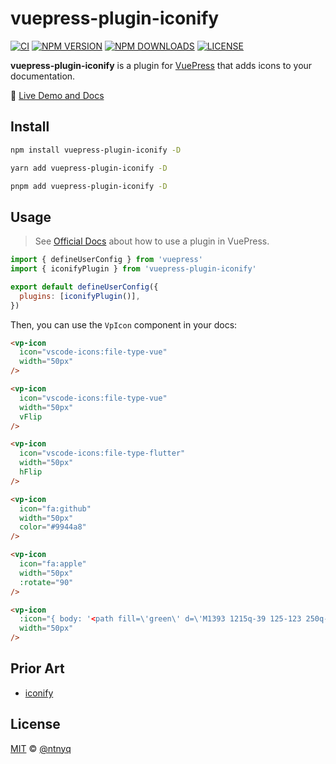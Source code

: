 # vuepress-plugin-iconify

[![CI](https://github.com/ntnyq/vuepress-plugin-iconify/workflows/CI/badge.svg)](https://github.com/ntnyq/vuepress-plugin-iconify/actions)
[![NPM VERSION](https://img.shields.io/npm/v/vuepress-plugin-iconify.svg)](https://www.npmjs.com/package/vuepress-plugin-iconify)
[![NPM DOWNLOADS](https://img.shields.io/npm/dy/vuepress-plugin-iconify.svg)](https://www.npmjs.com/package/vuepress-plugin-iconify)
[![LICENSE](https://img.shields.io/github/license/ntnyq/vuepress-plugin-iconify.svg)](https://github.com/ntnyq/vuepress-plugin-iconify/blob/main/LICENSE)

**vuepress-plugin-iconify** is a plugin for [VuePress](https://v2.vuepress.vuejs.org) that adds icons to your documentation.

:book: [Live Demo and Docs](https://vuepress-plugin-iconify.ntnyq.com)

## Install

```bash
npm install vuepress-plugin-iconify -D
```

```bash
yarn add vuepress-plugin-iconify -D
```

```bash
pnpm add vuepress-plugin-iconify -D
```

## Usage

> See [Official Docs](https://v2.vuepress.vuejs.org/guide/plugin.html#plugin) about how to use a plugin in VuePress.

```js
import { defineUserConfig } from 'vuepress'
import { iconifyPlugin } from 'vuepress-plugin-iconify'

export default defineUserConfig({
  plugins: [iconifyPlugin()],
})
```

Then, you can use the `VpIcon` component in your docs:

```html
<vp-icon
  icon="vscode-icons:file-type-vue"
  width="50px"
/>

<vp-icon
  icon="vscode-icons:file-type-vue"
  width="50px"
  vFlip
/>

<vp-icon
  icon="vscode-icons:file-type-flutter"
  width="50px"
  hFlip
/>

<vp-icon
  icon="fa:github"
  width="50px"
  color="#9944a8"
/>

<vp-icon
  icon="fa:apple"
  width="50px"
  :rotate="90"
/>

<vp-icon
  :icon="{ body: '<path fill=\'green\' d=\'M1393 1215q-39 125-123 250q-129 196-257 196q-49 0-140-32q-86-32-151-32q-61 0-142 33q-81 34-132 34q-152 0-301-259Q0 1144 0 902q0-228 113-374q113-144 284-144q72 0 177 30q104 30 138 30q45 0 143-34q102-34 173-34q119 0 213 65q52 36 104 100q-79 67-114 118q-65 94-65 207q0 124 69 223t158 126zM1017 42q0 61-29 136q-30 75-93 138q-54 54-108 72q-37 11-104 17q3-149 78-257Q835 41 1011 0q1 3 2.5 11t2.5 11q0 4 .5 10t.5 10z\'></path>', width: 1664, height: 1664 }"
  width="50px"
/>
```

## Prior Art

- [iconify](https://iconify.design)

## License

[MIT](./LICENSE) &copy; [@ntnyq](https://github.com/ntnyq)
